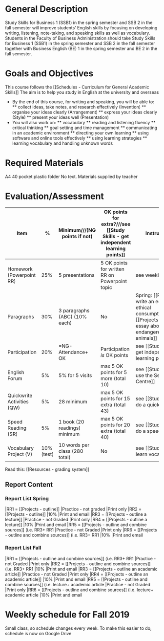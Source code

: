 # General Description
Study Skills for Business 1 (SSB1) in the spring semester and SSB 2 in the fall semester will improve students’
English skills by focusing on developing writing, listening, note-taking, and speaking skills as well as vocabulary.
Students in the Faculty of Business Administration should take Study Skills for Business 1 (SSB1) in the spring
semester and SSB 2 in the fall semester together with Business English (BE) 1 in the spring semester and BE 2 in
the fall semester.

# Goals and Objectives
This course follows the [[Schedules - Curriculum for General Academic Skills]]
The aim is to help you study in English at the university and overseas

* By the end of this course, for writing and speaking, you will be able to:
** collect ideas, take notes, and research effectively (Invention)
** organise your ideas clearly (Arrangement)
** express your ideas clearly (Style)
** present your ideas well (Presentation)
* You will also work on:
** vocabulary
** reading and listening fluency
** critical thinking
** goal setting and time management
** communicating in an academic environment
** directing your own learning
** using software and online tools effectively
** using learning strategies
** learning vocabulary and handling unknown words

# Required Materials
A4 40 pocket plastic folder
No text. Materials supplied by teacher

# Evaluation/Assessment
|Item								|% 				|Minimum///(NG points if not)   |OK points for extra?///see [[Study Skills - get independent learning points]] |Instructions
|------------------------------------|---------------|-------------------------------|-----------------------------------------------|-----------------------------------
|Homework (Powerpoint RR) 			|25%			|5 presentations				|5 OK points for written RR on Powerpoint topic |see weekly schedule
|Paragraphs							|30%			|3 paragraphs (ABC) (10% each) 	|No  	 										|Spring: [[Projects - write an essay about ethical consumption]]///Fall: [[Projects - write an essay about endangered animals]]
|Participation 						|20% 			|=NG-Attendance+ OK              |Participation _is_ OK points					|see [[Study Skills - get independent learning points]]
|English Forum						|5% 	        |5% for 5 visits 				|max 5 OK points for 5 more (total 10)			|see [[Study Skills - use the Self Access Centre]]
|Quickwrite Activities (QW)			|5% 	        |28 minimum 				  	|max 5 OK points for 15 extra (total 43)		|see [[Study Skills - do a quickwrite]]
|Speed Reading (SR)           		|5% 			|1 book (20 readings) minimum 	|max 5 OK points for 20 extra (total 40)		|see [[Study Skills - do a speed reading]]
|Vocabulary Project (V)				|10% (test)		|10 words per class (280 total) |No                                             |see [[Study Skills - learn vocabulary]]


Read this: [[Resources - grading system]]

## Report Content
### Report List Spring
|RR1 = [[Projects - outline]]					|Practice - not graded 	|Print only
|RR2 = [[Projects - outline]]					|10%					|Print and email
|RR3 = [[Projects - outline a lecture]] 			|Practice - not Graded 	|Print only
|RR4 = [[Projects - outline a lecture]]			|10%					|Print and email
|RR5 = [[Projects - outline and combine sources]] (i.e. RR3+ RR1	|Practice - not Graded 	|Print only
|RR6 = [[Projects - outline and combine sources]] (i.e. RR3+ RR1	|10%					|Print and email

### Report List Fall
|RR1 = [[Projects - outline and combine sources]] (i.e. RR3+ RR1	|Practice - not Graded 	|Print only
|RR2 = [[Projects - outline and combine sources]] (i.e. RR3+ RR1	|10%					|Print and email
|RR3 = [[Projects - outline an academic article]] 				|Practice - not Graded 	|Print only
|RR4 = [[Projects - outline an academic article]] 				|10%					|Print and email
|RR5 = [[Projects - outline and combine sources]] (i.e. lecture+ academic article	|Practice - not Graded 	|Print only
|RR6 = [[Projects - outline and combine sources]] (i.e. lecture+ academic article	|10%					|Print and email

# Weekly schedule for Fall 2019
Small class, so schedule changes every week.
To make this easier to do, schedule is now on Google Drive

